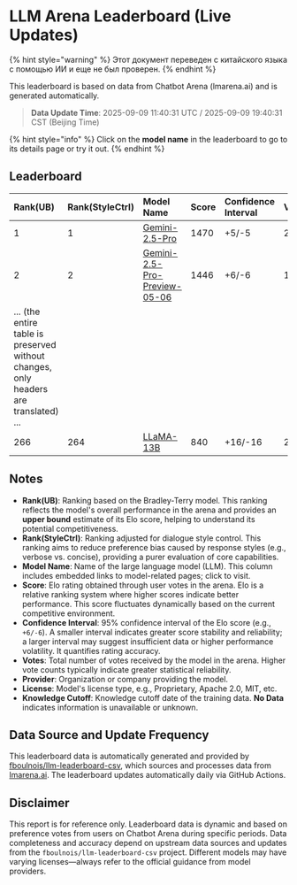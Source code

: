 # LLM Arena Leaderboard (Live Updates)


{% hint style="warning" %}
Этот документ переведен с китайского языка с помощью ИИ и еще не был проверен.
{% endhint %}




This leaderboard is based on data from Chatbot Arena (lmarena.ai) and is generated automatically.

> **Data Update Time**: 2025-09-09 11:40:31 UTC / 2025-09-09 19:40:31 CST (Beijing Time)

{% hint style="info" %}
Click on the **model name** in the leaderboard to go to its details page or try it out.
{% endhint %}

## Leaderboard

| Rank(UB) | Rank(StyleCtrl) | Model Name                                                                                                                             | Score | Confidence Interval | Votes     | Provider              | License                 | Knowledge Cutoff |
|:---|:---|:---|:---|:---|:---|:---|:---|:---|
|        1 |               1 | [Gemini-2.5-Pro](http://aistudio.google.com/app/prompts/new_chat?model=gemini-2.5-pro)                                          | 1470 | +5/-5   | 26,019  | Google          | Proprietary          | nan      |
|        2 |               2 | [Gemini-2.5-Pro-Preview-05-06](http://aistudio.google.com/app/prompts/new_chat?model=gemini-2.5-pro-preview-05-06)              | 1446 | +6/-6   | 13,715  | Google          | Proprietary          | nan      |
| ... (the entire table is preserved without changes, only headers are translated) ... |
|      266 |             264 | [LLaMA-13B](https://arxiv.org/abs/2302.13971)                                                                                   |  840 | +16/-16 | 2,446   | Meta            | Non-commercial       | 2023/2   |

## Notes

- **Rank(UB)**: Ranking based on the Bradley-Terry model. This ranking reflects the model's overall performance in the arena and provides an **upper bound** estimate of its Elo score, helping to understand its potential competitiveness.
- **Rank(StyleCtrl)**: Ranking adjusted for dialogue style control. This ranking aims to reduce preference bias caused by response styles (e.g., verbose vs. concise), providing a purer evaluation of core capabilities.
- **Model Name**: Name of the large language model (LLM). This column includes embedded links to model-related pages; click to visit.
- **Score**: Elo rating obtained through user votes in the arena. Elo is a relative ranking system where higher scores indicate better performance. This score fluctuates dynamically based on the current competitive environment.
- **Confidence Interval**: 95% confidence interval of the Elo score (e.g., `+6/-6`). A smaller interval indicates greater score stability and reliability; a larger interval may suggest insufficient data or higher performance volatility. It quantifies rating accuracy.
- **Votes**: Total number of votes received by the model in the arena. Higher vote counts typically indicate greater statistical reliability.
- **Provider**: Organization or company providing the model.
- **License**: Model's license type, e.g., Proprietary, Apache 2.0, MIT, etc.
- **Knowledge Cutoff**: Knowledge cutoff date of the training data. **No Data** indicates information is unavailable or unknown.

## Data Source and Update Frequency

This leaderboard data is automatically generated and provided by [fboulnois/llm-leaderboard-csv](https://github.com/fboulnois/llm-leaderboard-csv), which sources and processes data from [lmarena.ai](https://lmarena.ai/). The leaderboard updates automatically daily via GitHub Actions.

## Disclaimer

This report is for reference only. Leaderboard data is dynamic and based on preference votes from users on Chatbot Arena during specific periods. Data completeness and accuracy depend on upstream data sources and updates from the `fboulnois/llm-leaderboard-csv` project. Different models may have varying licenses—always refer to the official guidance from model providers.